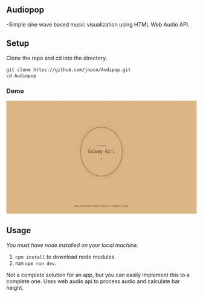 ## Audiopop
-Simple sine wave based music visualization using HTML Web Audio API.

## Setup

Clone the repo and cd into the directory.

```
git clone https://github.com/jnpco/Audipop.git
cd Audiopop
```

### Demo
<img src="Demo/sample.gif" height="300" alt="sample">

## Usage

*You must have node installed on your local machine.*

1. `npm install` to download node modules.
2. run `npm run dev`.

Not a complete solution for an app, but you can easily implement this to a complete one. Uses web audio api to process audio and calculate bar height.

